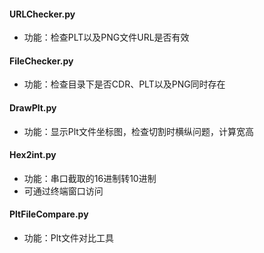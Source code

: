 #### URLChecker.py
- 功能：检查PLT以及PNG文件URL是否有效

#### FileChecker.py
- 功能：检查目录下是否CDR、PLT以及PNG同时存在

#### DrawPlt.py
- 功能：显示Plt文件坐标图，检查切割时横纵问题，计算宽高

#### Hex2int.py
- 功能：串口截取的16进制转10进制
- 可通过终端窗口访问

#### PltFileCompare.py
- 功能：Plt文件对比工具
